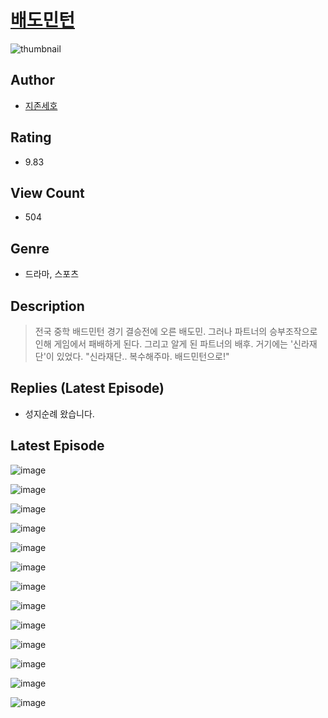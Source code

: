 # [배도민턴](https://comic.naver.com/bestChallenge/list?titleId=810585)
![thumbnail](https://image-comic.pstatic.net/user_contents_data/challenge_comic/2023/05/24/201271/upload_7221581622560514357_480x623.jpeg)

## Author
- [지존세호](https://comic.naver.com/artistTitle?id=201271)

## Rating
- 9.83

## View Count
- 504

## Genre
- 드라마, 스포츠

## Description
> 전국 중학 배드민턴 경기 결승전에 오른 배도민. 그러나 파트너의 승부조작으로 인해 게임에서 패배하게 된다. 그리고 알게 된 파트너의 배후. 거기에는 '신라재단'이 있었다. "신라재단.. 복수해주마. 배드민턴으로!"

## Replies (Latest Episode)
- 성지순례 왔습니다.

## Latest Episode
![image](https://image-comic.pstatic.net/user_contents_data/challenge_comic/2023/05/24/201271/upload_3906930097809273189.jpeg)

![image](https://image-comic.pstatic.net/user_contents_data/challenge_comic/2023/05/24/201271/upload_7378082783440220471.jpeg)

![image](https://image-comic.pstatic.net/user_contents_data/challenge_comic/2023/05/24/201271/upload_3919031283428255330.jpeg)

![image](https://image-comic.pstatic.net/user_contents_data/challenge_comic/2023/05/24/201271/upload_7377287831413678693.jpeg)

![image](https://image-comic.pstatic.net/user_contents_data/challenge_comic/2023/05/24/201271/upload_4134977583309992290.jpeg)

![image](https://image-comic.pstatic.net/user_contents_data/challenge_comic/2023/05/25/201271/upload_7220738486137467747.jpeg)

![image](https://image-comic.pstatic.net/user_contents_data/challenge_comic/2023/05/24/201271/upload_7219607075790402659.jpeg)

![image](https://image-comic.pstatic.net/user_contents_data/challenge_comic/2023/05/24/201271/upload_3631139595526103865.jpeg)

![image](https://image-comic.pstatic.net/user_contents_data/challenge_comic/2023/05/24/201271/upload_7377567317756032356.jpeg)

![image](https://image-comic.pstatic.net/user_contents_data/challenge_comic/2023/05/24/201271/upload_7018070798450636850.jpeg)

![image](https://image-comic.pstatic.net/user_contents_data/challenge_comic/2023/05/24/201271/upload_3487249769353721908.jpeg)

![image](https://image-comic.pstatic.net/user_contents_data/challenge_comic/2023/05/24/201271/upload_7291380819748205365.jpeg)

![image](https://image-comic.pstatic.net/user_contents_data/challenge_comic/2023/05/24/201271/upload_3703429366822287416.jpeg)
